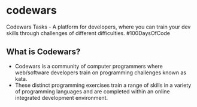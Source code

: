 # codewars
Codewars Tasks - A platform for developers, where you can train your dev skills through challenges of different difficulties. #100DaysOfCode

## What is Codewars?
- Codewars is a community of computer programmers where web/software developers train on programming challenges known as kata.
- These distinct programming exercises train a range of skills in a variety of programming languages and are completed within an online integrated development environment.
